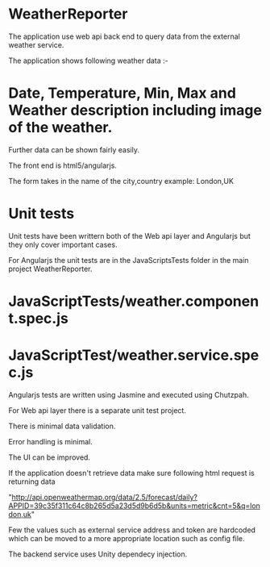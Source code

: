 # WeatherReporter

The application use web api back end to query data from the external weather service. 

The application shows following weather data :-

# Date, Temperature, Min, Max and Weather description including image of the weather. 
Further data can be shown fairly easily.

The front end is html5/angularjs. 

The form takes in the name of the city,country example: London,UK

# Unit tests
Unit tests have been writtern both of the Web api layer and Angularjs but they only cover important cases.

For Angularjs the unit tests are in the JavaScriptsTests folder in the main project WeatherReporter.

# JavaScriptTests/weather.component.spec.js
# JavaScriptTest/weather.service.spec.js	

Angularjs tests are written using Jasmine and executed using Chutzpah.

For Web api layer there is a separate unit test project. 


There is minimal data validation. 

Error handling is minimal.

The UI can be improved. 

If the application doesn't retrieve data make sure following html request is returning data

"http://api.openweathermap.org/data/2.5/forecast/daily?APPID=39c35f311c64c8b265d5a23d5d9b6d5b&units=metric&cnt=5&q=london,uk"

Few the values such as external service address and token are hardcoded which can be moved to a more appropriate location such as config file. 

The backend service uses Unity dependecy injection.





